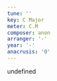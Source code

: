 ```yaml
---
tune: ''
key: C Major
meter: C.M
composer: anon
arranger: '-'
year: '-'
anacrusis: '0'
---
```

undefined